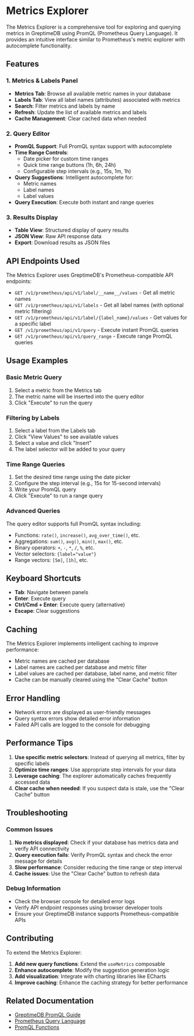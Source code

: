 # Metrics Explorer

The Metrics Explorer is a comprehensive tool for exploring and querying metrics in GreptimeDB using PromQL (Prometheus Query Language). It provides an intuitive interface similar to Prometheus's metric explorer with autocomplete functionality.

## Features

### 1. Metrics & Labels Panel
- **Metrics Tab**: Browse all available metric names in your database
- **Labels Tab**: View all label names (attributes) associated with metrics
- **Search**: Filter metrics and labels by name
- **Refresh**: Update the list of available metrics and labels
- **Cache Management**: Clear cached data when needed

### 2. Query Editor
- **PromQL Support**: Full PromQL syntax support with autocomplete
- **Time Range Controls**: 
  - Date picker for custom time ranges
  - Quick time range buttons (1h, 6h, 24h)
  - Configurable step intervals (e.g., 15s, 1m, 1h)
- **Query Suggestions**: Intelligent autocomplete for:
  - Metric names
  - Label names
  - Label values
- **Query Execution**: Execute both instant and range queries

### 3. Results Display
- **Table View**: Structured display of query results
- **JSON View**: Raw API response data
- **Export**: Download results as JSON files

## API Endpoints Used

The Metrics Explorer uses GreptimeDB's Prometheus-compatible API endpoints:

- `GET /v1/prometheus/api/v1/label/__name__/values` - Get all metric names
- `GET /v1/prometheus/api/v1/labels` - Get all label names (with optional metric filtering)
- `GET /v1/prometheus/api/v1/label/{label_name}/values` - Get values for a specific label
- `GET /v1/prometheus/api/v1/query` - Execute instant PromQL queries
- `GET /v1/prometheus/api/v1/query_range` - Execute range PromQL queries

## Usage Examples

### Basic Metric Query
1. Select a metric from the Metrics tab
2. The metric name will be inserted into the query editor
3. Click "Execute" to run the query

### Filtering by Labels
1. Select a label from the Labels tab
2. Click "View Values" to see available values
3. Select a value and click "Insert"
4. The label selector will be added to your query

### Time Range Queries
1. Set the desired time range using the date picker
2. Configure the step interval (e.g., 15s for 15-second intervals)
3. Write your PromQL query
4. Click "Execute" to run a range query

### Advanced Queries
The query editor supports full PromQL syntax including:
- Functions: `rate()`, `increase()`, `avg_over_time()`, etc.
- Aggregations: `sum()`, `avg()`, `min()`, `max()`, etc.
- Binary operators: `+`, `-`, `*`, `/`, `%`, etc.
- Vector selectors: `{label="value"}`
- Range vectors: `[5m]`, `[1h]`, etc.

## Keyboard Shortcuts

- **Tab**: Navigate between panels
- **Enter**: Execute query
- **Ctrl/Cmd + Enter**: Execute query (alternative)
- **Escape**: Clear suggestions

## Caching

The Metrics Explorer implements intelligent caching to improve performance:
- Metric names are cached per database
- Label names are cached per database and metric filter
- Label values are cached per database, label name, and metric filter
- Cache can be manually cleared using the "Clear Cache" button

## Error Handling

- Network errors are displayed as user-friendly messages
- Query syntax errors show detailed error information
- Failed API calls are logged to the console for debugging

## Performance Tips

1. **Use specific metric selectors**: Instead of querying all metrics, filter by specific labels
2. **Optimize time ranges**: Use appropriate step intervals for your data
3. **Leverage caching**: The explorer automatically caches frequently accessed data
4. **Clear cache when needed**: If you suspect data is stale, use the "Clear Cache" button

## Troubleshooting

### Common Issues

1. **No metrics displayed**: Check if your database has metrics data and verify API connectivity
2. **Query execution fails**: Verify PromQL syntax and check the error message for details
3. **Slow performance**: Consider reducing the time range or step interval
4. **Cache issues**: Use the "Clear Cache" button to refresh data

### Debug Information

- Check the browser console for detailed error logs
- Verify API endpoint responses using browser developer tools
- Ensure your GreptimeDB instance supports Prometheus-compatible APIs

## Contributing

To extend the Metrics Explorer:

1. **Add new query functions**: Extend the `useMetrics` composable
2. **Enhance autocomplete**: Modify the suggestion generation logic
3. **Add visualization**: Integrate with charting libraries like ECharts
4. **Improve caching**: Enhance the caching strategy for better performance

## Related Documentation

- [GreptimeDB PromQL Guide](https://docs.greptime.com/user-guide/query-data/promql)
- [Prometheus Query Language](https://prometheus.io/docs/prometheus/latest/querying/)
- [PromQL Functions](https://prometheus.io/docs/prometheus/latest/querying/functions/) 